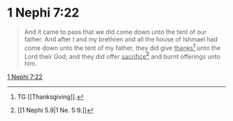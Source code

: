 # 1 Nephi 7:22

> And it came to pass that we did come down unto the tent of our father. And after I and my brethren and all the house of Ishmael had come down unto the tent of my father, they did give <u>thanks</u>[^a] unto the Lord their God; and they did offer <u>sacrifice</u>[^b] and burnt offerings unto him.

[1 Nephi 7:22](https://www.churchofjesuschrist.org/study/scriptures/bofm/1-ne/7?lang=eng&id=p22#p22)


[^a]: TG [[Thanksgiving]].
[^b]: [[1 Nephi 5.9|1 Ne. 5:9.]]
